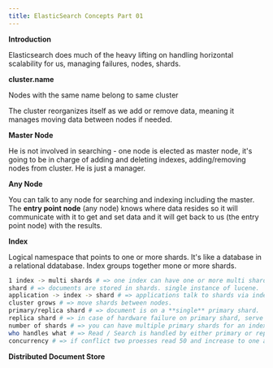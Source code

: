 ```yaml
---
title: ElasticSearch Concepts Part 01
---
```

**Introduction**

Elasticsearch does much of the heavy lifting on handling horizontal scalability for us, managing failures, nodes, shards.  

**cluster.name**

Nodes with the same name belong to same cluster

The cluster reorganizes itself as we add or remove data, meaning it manages moving data between nodes if needed.

**Master Node**

He is not involved in searching - one node is elected as master node, it's going to be in charge of adding and deleting indexes, adding/removing nodes from cluster.  He is just a manager.

**Any Node**

You can talk to any node for searching and indexing including the master.  The **entry point node** (any node) knows where data resides so it will communicate with it to get and set data and it will get back to us (the entry point node) with the results.

**Index**

Logical namespace that points to one or more shards.  It's like a database in a relational ddatabase.  Index groups together mone or more shards.

```bash
1 index -> multi shards # => one index can have one or more multi shards it's like a database.
shard # => documents are stored in shards. single instance of lucene.  a complete search engine in it's own right.
application -> index -> shard # => applications talk to shards via indexes which are logical namespaces pointers to shards.
cluster grows # => move shards between nodes.
primary/replica shard # => document is on a **single** primary shard.
replica shard # => in case of hardware failure on primary shard, serve read requests (read/get).
number of shards # => you can have multiple primary shards for an index.
who handles what # => Read / Search is handled by either primary or replica, the more copies the higher the throughput.
concurrency # => if conflict two proesses read 50 and increase to one and store we can end up with 51 and not 52. elasticsearch is using optimistic concurrency control (versioning).
```

**Distributed Document Store**


